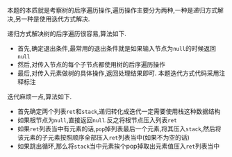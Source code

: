本题的本质就是考察树的后序遍历操作,遍历操作主要分为两种,一种是递归方式解决,另一种是使用迭代方式解决.

递归方式解决树的后序遍历很容易,算法如下.
- 首先,确定退出条件,最常用的退出条件就是如果输入节点为`null`的时候返回`null`
- 然后,对传入节点的每个子节点都使用树的后序遍历操作
- 最后,对传入元素做树的具体操作,返回处理结果即可.
本题迭代方式代码采用注释标注

迭代麻烦一点,算法如下.
- 首先确定两个列表`ret`和`stack`,递归转化成迭代一定需要使用栈这种数据结构
- 如果根节点为`null`,直接返回`null`.反之将根节点压入列表`ret`
- 如果`ret`列表当中有元素的话,`pop`掉列表最后一个元素,将其压入`stack`,然后将该元素的子元素按照顺序全部压入`ret`列表当中(如果不为空的话)
- 如果跳出循环,那么将`stack`当中元素挨个pop掉取出元素值压入`ret`列表当中
